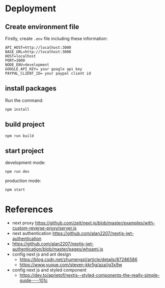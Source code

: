 
# Deployment

## Create environment file
Firstly, create `.env` file including these information:

```
API_HOST=http://localhost:3000
BASE_URL=http://localhost:3000
HOST=localhost
PORT=3000
NODE_ENV=development
GOOGLE_API_KEY= your google api key
PAYPAL_CLIENT_ID= your paypal client id
```

## install packages

Run the command:
```
npm install
```

## build project

```
npm run build
```

## start project 

development mode: 
```
npm run dev
```

production mode: 
```
npm start
```

# References

* next proxy https://github.com/zeit/next.js/blob/master/examples/with-custom-reverse-proxy/server.js
* next authentication https://github.com/alan2207/nextjs-jwt-authentication
* https://github.com/alan2207/nextjs-jwt-authentication/blob/master/pages/whoami.js
* config next js and ant design 
    * https://blog.csdn.net/zhumengzj/article/details/87286586
    * https://www.yuque.com/steven-kkr5g/aza/ig3x9w
* config next js and styled component
    * https://dev.to/aprietof/nextjs--styled-components-the-really-simple-guide----101c
